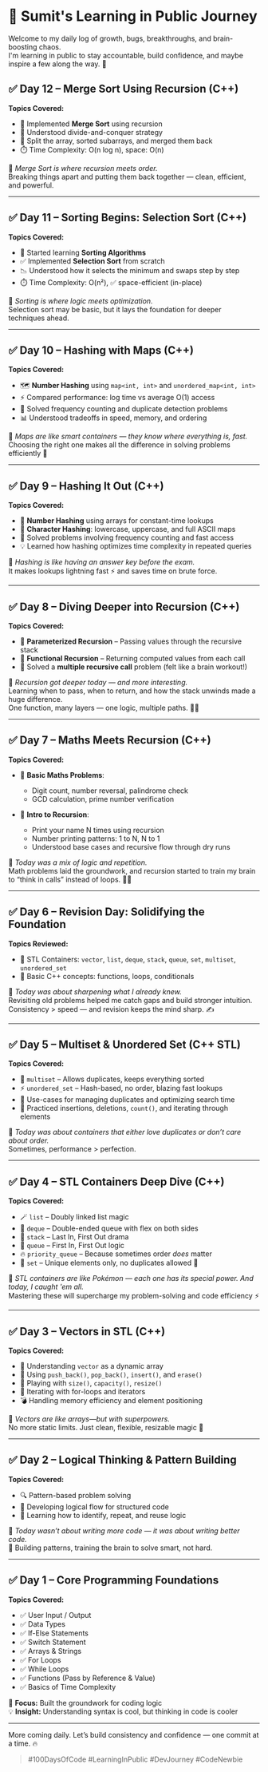 # 🧠 Sumit's Learning in Public Journey

Welcome to my daily log of growth, bugs, breakthroughs, and brain-boosting chaos.  
I'm learning in public to stay accountable, build confidence, and maybe inspire a few along the way. 🚀

## ✅ Day 12 – Merge Sort Using Recursion (C++)

**Topics Covered:**

- 🔁 Implemented **Merge Sort** using recursion
- 🧩 Understood divide-and-conquer strategy
- 🧠 Split the array, sorted subarrays, and merged them back
- ⏱️ Time Complexity: O(n log n), space: O(n)

💬 _Merge Sort is where recursion meets order._  
Breaking things apart and putting them back together — clean, efficient, and powerful.

---

## ✅ Day 11 – Sorting Begins: Selection Sort (C++)

**Topics Covered:**

- 🔀 Started learning **Sorting Algorithms**
- ✅ Implemented **Selection Sort** from scratch
- 📉 Understood how it selects the minimum and swaps step by step
- ⏱️ Time Complexity: O(n²), ✅ space-efficient (in-place)

💬 _Sorting is where logic meets optimization._  
Selection sort may be basic, but it lays the foundation for deeper techniques ahead.

---

## ✅ Day 10 – Hashing with Maps (C++)

**Topics Covered:**

- 🗺️ **Number Hashing** using `map<int, int>` and `unordered_map<int, int>`
- ⚡ Compared performance: log time vs average O(1) access
- 🔄 Solved frequency counting and duplicate detection problems
- 📊 Understood tradeoffs in speed, memory, and ordering

💬 _Maps are like smart containers — they know where everything is, fast._  
Choosing the right one makes all the difference in solving problems efficiently 🧠

---

## ✅ Day 9 – Hashing It Out (C++)

**Topics Covered:**

- 🔢 **Number Hashing** using arrays for constant-time lookups
- 🔡 **Character Hashing**: lowercase, uppercase, and full ASCII maps
- 🧠 Solved problems involving frequency counting and fast access
- 💡 Learned how hashing optimizes time complexity in repeated queries

💬 _Hashing is like having an answer key before the exam._  
It makes lookups lightning fast ⚡ and saves time on brute force.

---

## ✅ Day 8 – Diving Deeper into Recursion (C++)

**Topics Covered:**

- 🔸 **Parameterized Recursion** – Passing values through the recursive stack
- 🔸 **Functional Recursion** – Returning computed values from each call
- 🔁 Solved a **multiple recursive call** problem (felt like a brain workout!)

💬 _Recursion got deeper today — and more interesting._  
Learning when to pass, when to return, and how the stack unwinds made a huge difference.  
One function, many layers — one logic, multiple paths. 🧠✨

---

## ✅ Day 7 – Maths Meets Recursion (C++)

**Topics Covered:**

- 🔢 **Basic Maths Problems**:

  - Digit count, number reversal, palindrome check
  - GCD calculation, prime number verification

- 🔁 **Intro to Recursion**:
  - Print your name N times using recursion
  - Number printing patterns: 1 to N, N to 1
  - Understood base cases and recursive flow through dry runs

💬 _Today was a mix of logic and repetition._  
Math problems laid the groundwork, and recursion started to train my brain to “think in calls” instead of loops. 🔁📞

---

## ✅ Day 6 – Revision Day: Solidifying the Foundation

**Topics Reviewed:**

- 🔄 STL Containers: `vector`, `list`, `deque`, `stack`, `queue`, `set`, `multiset`, `unordered_set`
- 🧠 Basic C++ concepts: functions, loops, conditionals

💬 _Today was about sharpening what I already knew._  
Revisiting old problems helped me catch gaps and build stronger intuition.  
Consistency > speed — and revision keeps the mind sharp. ✍️

---

## ✅ Day 5 – Multiset & Unordered Set (C++ STL)

**Topics Covered:**

- 🎯 `multiset` – Allows duplicates, keeps everything sorted
- ⚡ `unordered_set` – Hash-based, no order, blazing fast lookups
- 🧠 Use-cases for managing duplicates and optimizing search time
- 🔄 Practiced insertions, deletions, `count()`, and iterating through elements

💬 _Today was about containers that either love duplicates or don’t care about order._  
Sometimes, performance > perfection.

---

## ✅ Day 4 – STL Containers Deep Dive (C++)

**Topics Covered:**

- 🪄 `list` – Doubly linked list magic
- 🧱 `deque` – Double-ended queue with flex on both sides
- 🥞 `stack` – Last In, First Out drama
- 🧾 `queue` – First In, First Out logic
- 🔥 `priority_queue` – Because sometimes order _does_ matter
- 🧺 `set` – Unique elements only, no duplicates allowed 🎫

💬 _STL containers are like Pokémon — each one has its special power. And today, I caught 'em all._  
Mastering these will supercharge my problem-solving and code efficiency ⚡

---

## ✅ Day 3 – Vectors in STL (C++)

**Topics Covered:**

- 🧠 Understanding `vector` as a dynamic array
- 🔁 Using `push_back()`, `pop_back()`, `insert()`, and `erase()`
- 📏 Playing with `size()`, `capacity()`, `resize()`
- 🧭 Iterating with for-loops and iterators
- 💣 Handling memory efficiency and element positioning

💬 _Vectors are like arrays—but with superpowers._  
No more static limits. Just clean, flexible, resizable magic 💫

---

## ✅ Day 2 – Logical Thinking & Pattern Building

**Topics Covered:**

- 🔍 Pattern-based problem solving
- 🧠 Developing logical flow for structured code
- 📌 Learning how to identify, repeat, and reuse logic

💬 _Today wasn’t about writing more code — it was about writing better code._  
🧱 Building patterns, training the brain to solve smart, not hard.

---

## ✅ Day 1 – Core Programming Foundations

**Topics Covered:**

- ✅ User Input / Output
- ✅ Data Types
- ✅ If-Else Statements
- ✅ Switch Statement
- ✅ Arrays & Strings
- ✅ For Loops
- ✅ While Loops
- ✅ Functions (Pass by Reference & Value)
- ✅ Basics of Time Complexity

🧩 **Focus:** Built the groundwork for coding logic  
💡 **Insight:** Understanding syntax is cool, but thinking in code is cooler

---

More coming daily. Let’s build consistency and confidence — one commit at a time. 🔥

> #100DaysOfCode #LearningInPublic #DevJourney #CodeNewbie
